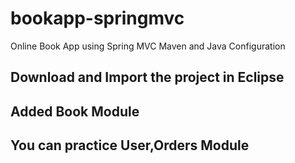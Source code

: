 # bookapp-springmvc
Online Book App using Spring MVC Maven and Java Configuration
## Download and Import the project in Eclipse
## Added Book Module
## You can practice User,Orders Module
